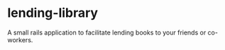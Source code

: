 # lending-library
A small rails application to facilitate lending books to your friends or co-workers.
